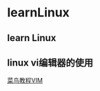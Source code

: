 # learnLinux
## learn Linux
## linux vi编辑器的使用
[菜鸟教程VIM](https://www.runoob.com/linux/linux-vim.html)
